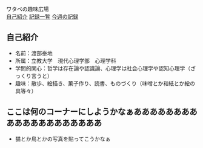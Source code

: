 <link rel="stylesheet" href="style.css">

<div class="site-name">
    ワタベの趣味広場
</div>

<div class="header">
  <nav>
  <a href="./">自己紹介</a>
    <a href="diary.html">記録一覧</a>
    <a href="diary-2025-03-week1.html">今週の記録</a>
  </nav>
</div>



## 自己紹介
- 名前：渡部泰地
- 所属：立教大学　現代心理学部　心理学科
- 学問的関心：哲学は存在論や認識論、心理学は社会心理学や認知心理学（ざっくり言うと）
- 趣味：散歩、絵描き、菓子作り、読書、ものづくり（味噌とか和紙とか絵の具等々）

## ここは何のコーナーにしようかなぁああああああああああああああああああああ
- 猫とか鳥とかの写真を貼ってこうかなぁ

